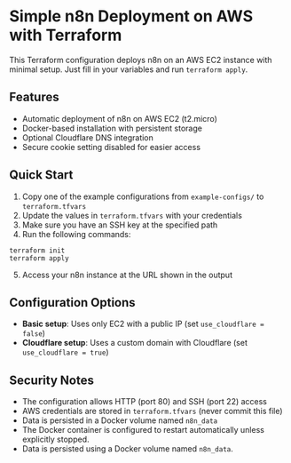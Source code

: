 # Simple n8n Deployment on AWS with Terraform

This Terraform configuration deploys n8n on an AWS EC2 instance with minimal setup. Just fill in your variables and run `terraform apply`.

## Features

- Automatic deployment of n8n on AWS EC2 (t2.micro)
- Docker-based installation with persistent storage
- Optional Cloudflare DNS integration
- Secure cookie setting disabled for easier access

## Quick Start

1. Copy one of the example configurations from `example-configs/` to `terraform.tfvars`
2. Update the values in `terraform.tfvars` with your credentials
3. Make sure you have an SSH key at the specified path
4. Run the following commands:

```
terraform init
terraform apply
```

5. Access your n8n instance at the URL shown in the output

## Configuration Options

- **Basic setup**: Uses only EC2 with a public IP (set `use_cloudflare = false`)
- **Cloudflare setup**: Uses a custom domain with Cloudflare (set `use_cloudflare = true`)

## Security Notes

- The configuration allows HTTP (port 80) and SSH (port 22) access
- AWS credentials are stored in `terraform.tfvars` (never commit this file)
- Data is persisted in a Docker volume named `n8n_data`
- The Docker container is configured to restart automatically unless explicitly stopped.
- Data is persisted using a Docker volume named `n8n_data`.